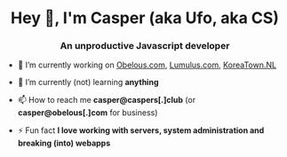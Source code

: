<h1 align="center">Hey 👋, I'm Casper (aka Ufo, aka CS)</h1>
<h3 align="center">An unproductive Javascript developer</h3>

- 🔭 I’m currently working on [Obelous.com](https://Obelous.com), [Lumulus.com](https://github.com/Lumulus), [KoreaTown.NL](https://koreatown.nl)

- 🌱 I’m currently (not) learning **anything**

- 📫 How to reach me **casper@caspers\[.\]club** (or **casper@obelous\[.\]com** for business)

- ⚡ Fun fact **I love working with servers, system administration and breaking (into) webapps**
